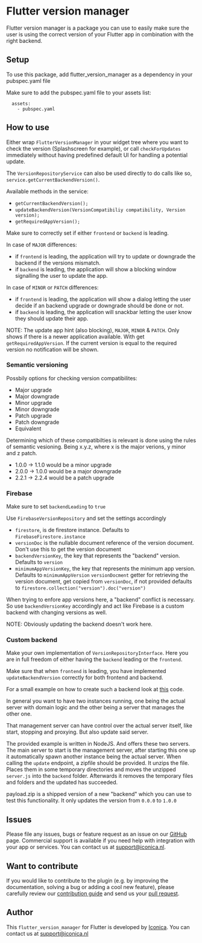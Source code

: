 # Flutter version manager

Flutter version manager is a package you can use to easily make sure the user is using the correct version of your Flutter app in combination with the right backend.

## Setup

To use this package, add flutter_version_manager as a dependency in your pubspec.yaml file

Make sure to add the pubspec.yaml file to your assets list:
```
  assets:
    - pubspec.yaml
```

## How to use

Either wrap `FlutterVersionManager` in your widget tree where you want to check the version (Splashscreen for example), or call `checkForUpdates` immediately without having predefined default UI for handling a potential update.

The `VersionRepositoryService` can also be used directly to do calls like so, `service.getCurrentBackendVersion()`.

Available methods in the service:
- `getCurrentBackendVersion();`
- `updateBackendVersion(VersionCompatibiliy compatibility, Version version);`
- `getRequiredAppVersion();`

Make sure to correctly set if either `frontend` or `backend` is leading.

In case of `MAJOR` differences:
  - if `frontend` is leading, the application will try to update or downgrade the backend if the versions mismatch.
  - if `backend` is leading, the application will show a blocking window signalling the user to update the app.

In case of `MINOR` or `PATCH` differences:
  - if `frontend` is leading, the application will show a dialog letting the user decide if an backend upgrade or downgrade should be done or not.
  - if `backend` is leading, the application will snackbar letting the user know they should update their app.


NOTE: The update app hint (also blocking), `MAJOR`, `MINOR` & `PATCH`. Only shows if there is a newer application available. With get `getRequiredAppVersion`. If the current version is equal to the required version no notification will be shown.

### Semantic versioning
Possbily options for checking version compatibilites:
- Major upgrade
- Major downgrade
- Minor upgrade
- Minor downgrade
- Patch upgrade
- Patch downgrade
- Equivalent

Determining which of these compatibilties is relevant is done using the rules of semantic vesioning. Being x.y.z, where x is the major verions, y minor and z patch.

- 1.0.0 -> 1.1.0 would be a minor upgrade
- 2.0.0 -> 1.0.0 would be a major downgrade
- 2.2.1 -> 2.2.4 would be a patch upgrade

### Firebase

Make sure to set `backendLeading` to `true`

Use `FirebaseVersionRepository` and set the settings accordingly
 - `firestore`, is de firestore instance. Defaults to `FirebaseFirestore.instance`
 - `versionDoc` is the nullable document reference of the version document. Don't use this to get the version document
 - `backendVersionKey`, the key that represents the "backend" version. Defaults to `version`
 - `minimumAppVersionKey`, the key that represents the minimum app version. Defaults to `minimumAppVersion`
 `versionDocment` getter for retrieving the version document, get copied from `versionDoc`, if not provided defaults to `firestore.collection("version").doc("version")`

When trying to enfore app versions here, a "backend" conflict is necessary. So use `backendVersionKey` accordingly and act like Firebase is a custom backend with changing versions as well.

NOTE: Obviously updating the backend doesn't work here.

### Custom backend

Make your own implementation of `VersionRepositoryInterface`.
Here you are in full freedom of either having the `backend` leading or the `frontend`.

Make sure that when `frontend` is leading, you have implemented `updateBackendVersion` correctly for both frontend and backend.

For a small example on how to create such a backend look at [this](./backend/) code.

In general you want to have two instances running, one being the actual server with domain logic and the other being a server that manages the other one.

That management server can have control over the actual server itself, like start, stopping and proxying. But also update said server. 

The provided example is written in NodeJS. And offers these two servers. The main server to start is the management server, after starting this one up it automatically spawn another instance being the actual server.
When calling the `update` endpoint, a zipfile should be provided. It unzips the file. Places them in some temporary directories and moves the unzipped `server.js` into the `backend` folder. Afterwards it removes the temporary files and folders and the updated has succeeded.

payload.zip is a shipped version of a new "backend" which you can use to test this functionality. It only updates the version from `0.0.0` to `1.0.0`

## Issues

Please file any issues, bugs or feature request as an issue on our [GitHub](https://github.com/Iconica-Development/flutter_version_manager/pulls) page. Commercial support is available if you need help with integration with your app or services. You can contact us at [support@iconica.nl](mailto:support@iconica.nl).

## Want to contribute

If you would like to contribute to the plugin (e.g. by improving the documentation, solving a bug or adding a cool new feature), please carefully review our [contribution guide](./CONTRIBUTING.md) and send us your [pull request](https://github.com/Iconica-Development/flutter_version_manager/pulls).

## Author

This `flutter_version_manager` for Flutter is developed by [Iconica](https://iconica.nl). You can contact us at <support@iconica.nl>